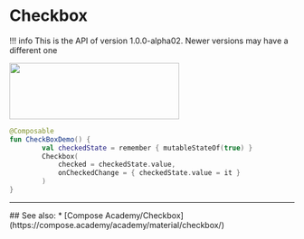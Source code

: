 # Checkbox

!!! info
    This is the API of version 1.0.0-alpha02. Newer versions may have a different one

<p align="left">
  <img src ="../../images/material/checkbox/CheckboxDemo.png" height=100 width=300 />
</p>

```kotlin
@Composable
fun CheckBoxDemo() {
        val checkedState = remember { mutableStateOf(true) }
        Checkbox(
            checked = checkedState.value,
            onCheckedChange = { checkedState.value = it }
        )
}
```
<hr>
## See also:
* [Compose Academy/Checkbox](https://compose.academy/academy/material/checkbox/)

